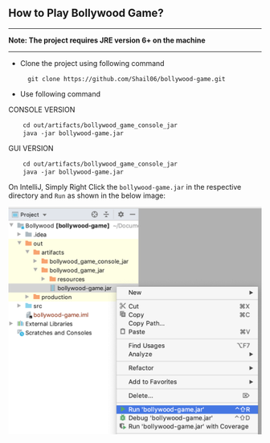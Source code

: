 ## How to Play Bollywood Game?
***
**Note: The project requires JRE version 6+ on the machine**
***
* Clone the project using following command

        git clone https://github.com/Shail06/bollywood-game.git
   
 * Use following command

CONSOLE VERSION

        cd out/artifacts/bollywood_game_console_jar
        java -jar bollywood-game.jar
        
GUI VERSION

        cd out/artifacts/bollywood_game_console_jar
        java -jar bollywood-game.jar
    
On IntelliJ, Simply Right Click the `bollywood-game.jar` in the respective directory
and `Run` as shown in the below image:

![IntelliJ](../out/artifacts/bollywood_game_jar/resources/instruction.png)
